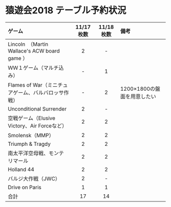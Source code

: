 # 猿遊会2018 テーブル予約状況

|ゲーム|11/17枚数|11/18枚数|備考|
|:----|:----:|:----:|:----|
|Lincoln　（Martin Wallace's ACW board game ）|2|-||
|ＷＷ１ゲーム（マルチ込み）|-|1||
|Flames of War（ミニチュアゲーム、バルバロッサ作戦）|-|2|1200×1800の盤面を用意したい|
|Unconditional Surrender|2|-||
|空戦ゲーム（Elusive Victory、Air Forceなど）|2|2||
|Smolensk（MMP）|2|2||
|Triumph & Tragdy|2|2||
|南太平洋空母戦、モンテリマール|2|2||
|Holland 44|2|2||
|バルジ大作戦（JWC）|2|-||
|Drive on Paris|1|1||
|合計|17|14||
